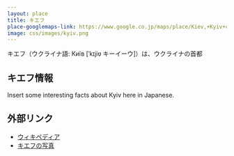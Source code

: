 ```yaml
---
layout: place
title: キエフ
place-googlemaps-link: https://www.google.co.jp/maps/place/Kiev,+Kyiv+city,+Ukraine/@50.4020355,30.5326905,11z/data=!3m1!4b1!4m2!3m1!1s0x40d4cf4ee15a4505:0x764931d2170146fe
image: css/images/kyiv.png
---
```

キエフ（ウクライナ語: Київ [ˈkɪjiʋ キーイーウ]）は、ウクライナの首都

## キエフ情報

Insert some interesting facts about Kyiv here in Japanese.

## 外部リンク

* <a href="http://ja.wikipedia.org/wiki/%E3%82%AD%E3%82%A8%E3%83%95">ウィキペディア</a>
* <a href="http://www.pbase.com/bmcmorrow/kiev">キエフの写真</a>

